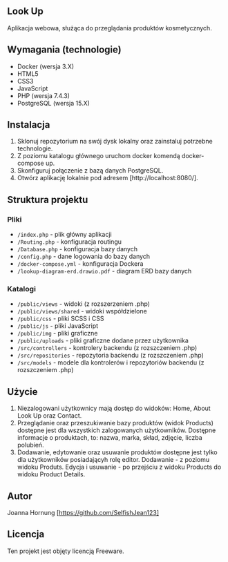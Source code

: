 ## Look Up
Aplikacja webowa, służąca do przeglądania produktów kosmetycznych.


## Wymagania (technologie)
- Docker (wersja 3.X)
- HTML5
- CSS3
- JavaScript
- PHP (wersja 7.4.3)
- PostgreSQL (wersja 15.X)


## Instalacja
1. Sklonuj repozytorium na swój dysk lokalny oraz zainstaluj potrzebne technologie.
2. Z poziomu katalogu głównego uruchom docker komendą docker-compose up.
3. Skonfiguruj połączenie z bazą danych PostgreSQL.
4. Otwórz aplikację lokalnie pod adresem [http://localhost:8080/].


## Struktura projektu
### Pliki
- `/index.php` - plik główny aplikacji
- `/Routing.php` - konfiguracja routingu
- `/Database.php` - konfiguracja bazy danych
- `/config.php` - dane logowania do bazy danych
- `/docker-compose.yml` - konfiguracja Dockera
- `/lookup-diagram-erd.drawio.pdf` - diagram ERD bazy danych

### Katalogi
- `/public/views` - widoki (z rozszerzeniem .php)
- `/public/views/shared` - widoki współdzielone
- `/public/css` - pliki SCSS i CSS
- `/public/js` - pliki JavaScript
- `/public/img` - pliki graficzne
- `/public/uploads` - pliki graficzne dodane przez użytkownika
- `/src/controllers` - kontrolery backendu (z rozszczeniem .php)
- `/src/repositories` - repozytoria backendu (z rozszczeniem .php)
- `/src/models` - modele dla kontrolerów i repozytoriów backendu (z rozszczeniem .php)


## Użycie
1. Niezalogowani użytkownicy mają dostęp do widoków: Home, About Look Up oraz Contact.
2. Przeglądanie oraz przeszukiwanie bazy produktów (widok Products) dostępne jest dla wszystkich zalogowanych użytkowników.
    Dostępne informacje o produktach, to: nazwa, marka, skład, zdjęcie, liczba polubień.
3. Dodawanie, edytowanie oraz usuwanie produktów dostępne jest tylko dla użytkowników posiadającyh rolę editor.
    Dodawanie - z poziomu widoku Produts.
    Edycja i usuwanie - po przejściu z widoku Products do widoku Product Details.


## Autor
Joanna Hornung [https://github.com/SelfishJean123]


## Licencja
Ten projekt jest objęty licencją Freeware.
